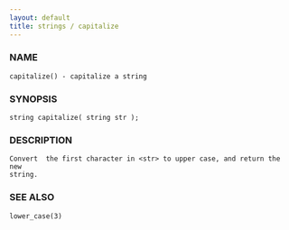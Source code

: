 ```yaml
---
layout: default
title: strings / capitalize
---
```






### NAME
    capitalize() - capitalize a string


### SYNOPSIS
    string capitalize( string str );


### DESCRIPTION
    Convert  the first character in <str> to upper case, and return the new
    string.


### SEE ALSO
    lower_case(3)



